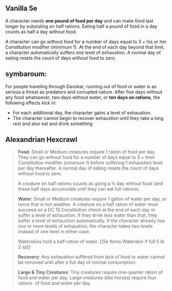 ## Vanilla 5e

A character needs **one pound of food per day** and can make food last longer by subsisting on half rations. Eating half a pound of food in a day counts as half a day without food.

A character can go without food for a number of days equal to 3 + his or her Constitution modifier (minimum 1). At the end of each day beyond that limit, a character automatically suffers one level of exhaustion. A normal day of eating resets the count of days without food to zero. 

## symbaroum:
For people traveling through Davokar, running out of food or water is as serious a threat as predators and corrupted nature. After five days without any food whatsoever, two days without water, or **ten days on rations**, the following effects kick in:
- For each additional day, the character gains a level of exhaustion. 
- The character cannot begin to recover exhaustion until they take a long rest and also eat and drink something

## Alexandrian Hexcrawl
> **Food**: Small or Medium creatures require 1 ration of food per day. They can go without food for a number of days equal to 3 + their Constitution modifier (minimum 1) before suffering 1 exhaustion level per day thereafter. A normal day of eating resets the count of days without food to zero.
> 
> A creature on half rations counts as going a ½ day without food (and these half days accumulate until they can eat full rations).
> 
> **Water**: Small or Medium creatures require 1 gallon of water per day, or twice that in hot weather. A creature on a half ration of water must succeed on a DC 15 Constitution check at the end of each day or suffer a level of exhaustion. If they drink less water than that, they suffer a level of exhaustion automatically. If the character already has one or more levels of exhaustion, the character takes two levels instead of one level in either case.
> 
> Waterskins hold a half-ration of water. [[5e Items Waterskin if full 5 lb 2 sp]]
> 
> **Recovery**: Any exhaustion suffered from lack of food or water cannot be removed until after a full day of normal consumption.
> 
> **Large & Tiny Creatures**: Tiny creatures require one-quarter ration of food and water per day. Large creatures (like horses) require four rations  of food and water per day.